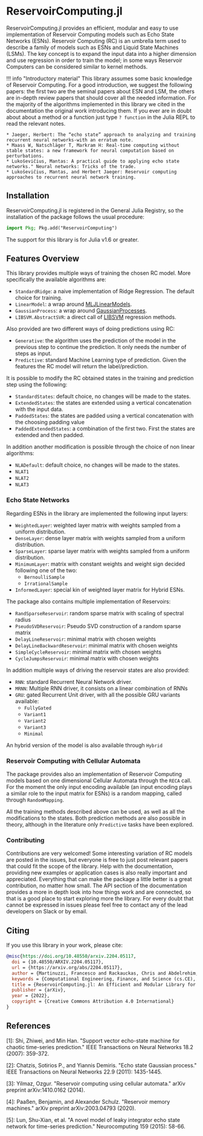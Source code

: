 # ReservoirComputing.jl

ReservoirComputing.jl provides an efficient, modular and easy to use implementation of Reservoir Computing models such as Echo State Networks (ESNs). Reservoir Computing (RC) is an umbrella term used to describe a family of models such as ESNs and Liquid State Machines (LSMs). The key concept is to expand the input data into a higher dimension and use regression in order to train the model; in some ways Reservoir Computers can be considered similar to kernel methods. 


!!! info "Introductory material"
    This library assumes some basic knowledge of Reservoir Computing. For a good introduction, we suggest the following papers: the first two are the seminal papers about ESN and LSM, the others are in-depth review papers that should cover all the needed information. For the majority of the algorithms implemented in this library we cited in the documentation the original work introducing them. If you ever are in doubt about about a method or a function just type ```? function``` in the Julia REPL to read the relevant notes.

    * Jaeger, Herbert: The “echo state” approach to analyzing and training recurrent neural networks-with an erratum note.
    * Maass W, Natschläger T, Markram H: Real-time computing without stable states: a new framework for neural computation based on perturbations.
    * Lukoševičius, Mantas: A practical guide to applying echo state networks." Neural networks: Tricks of the trade.
    * Lukoševičius, Mantas, and Herbert Jaeger: Reservoir computing approaches to recurrent neural network training.
    
## Installation
ReservoirComputing.jl is registered in the General Julia Registry, so the installation of the package follows the usual procedure:
```julia
import Pkg; Pkg.add("ReservoirComputing")
```
The support for this library is for Julia v1.6 or greater.

## Features Overview

This library provides multiple ways of training the chosen RC model. More specifically the available algorithms are:
- ```StandardRidge```: a naive implementation of Ridge Regression. The default choice for training.
- ```LinearModel```: a wrap around [MLJLinearModels](https://juliaai.github.io/MLJLinearModels.jl/stable/).
- ```GaussianProcess```: a wrap around [GaussianProcesses](http://stor-i.github.io/GaussianProcesses.jl/latest/).
- ```LIBSVM.AbstractSVR```: a direct call of [LIBSVM](https://github.com/JuliaML/LIBSVM.jl) regression methods.

Also provided are two different ways of doing predictions using RC:
- ```Generative```: the algorithm uses the prediction of the model in the previous step to continue the prediction. It only needs the number of steps as input.
- ```Predictive```: standard Machine Learning type of prediction. Given the features the RC model will return the label/prediction.

It is possible to modify the RC obtained states in the training and prediction step using the following:
- ```StandardStates```: default choice, no changes will be made to the states.
- ```ExtendedStates```: the states are extended using a vertical concatenation with the input data.
- ```PaddedStates```: the states are padded using a vertical concatenation with the choosing padding value
- ```PaddedExtendedStates```: a combination of the first two. First the states are extended and then padded.

In addition another modification is possible through the choice of non linear algorithms:
- ```NLADefault```: default choice, no changes will be made to the states.
- ```NLAT1```
- ```NLAT2```
- ```NLAT3```

### Echo State Networks
Regarding ESNs in the library are implemented the following input layers:
- ```WeightedLayer```: weighted layer matrix with weights sampled from a uniform distribution.
- ```DenseLayer```: dense layer matrix with weights sampled from a uniform distribution.
- ```SparseLayer```: sparse layer matrix with weights sampled from a uniform distribution.
- ```MinimumLayer```: matrix with constant weights and weight sign decided following one of the two:
  - ```BernoulliSample```
  - ```IrrationalSample```
- ```InformedLayer```: special kin of weighted layer matrix for Hybrid ESNs.
 
The package also contains multiple implementation of Reservoirs:
- ```RandSparseReservoir```: random sparse matrix with scaling of spectral radius
- ```PseudoSVDReservoir```: Pseudo SVD construction of a random sparse matrix
- ```DelayLineReservoir```: minimal matrix with chosen weights
- ```DelayLineBackwardReservoir```: minimal matrix with chosen weights
- ```SimpleCycleReservoir```: minimal matrix with chosen weights
- ```CycleJumpsReservoir```: minimal matrix with chosen weights
 
In addition multiple ways of driving the reservoir states are also provided:
- ```RNN```: standard Recurrent Neural Network driver.
- ```MRNN```: Multiple RNN driver, it consists on a linear combination of RNNs
- ```GRU```: gated Recurrent Unit driver, with all the possible GRU variants available:
  - ```FullyGated```
  - ```Variant1```
  - ```Variant2```
  - ```Variant3```
  - ```Minimal```

An hybrid version of the model is also available through ```Hybrid```

### Reservoir Computing with Cellular Automata
The package provides also an implementation of Reservoir Computing models based on one dimensional Cellular Automata through the ```RECA``` call. For the moment the only input encoding available (an input encoding plays a similar role to the input matrix for ESNs) is a random mapping, called through ```RandomMapping```. 

All the training methods described above can be used, as well as all the modifications to the states. Both prediction methods are also possible in theory, although in the literature only ```Predictive``` tasks have been explored.

### Contributing
Contributions are very welcomed! Some interesting variation of RC models are posted in the issues, but everyone is free to just post relevant papers that could fit the scope of the library. Help with the documentation, providing new examples or application cases is also really important and appreciated. Everything that can make the package a little better is a great contribution, no matter how small. The API section of the documentation provides a more in depth look into how things work and are connected, so that is a good place to start exploring more the library. For every doubt that cannot be expressed in issues please feel free to contact any of the lead developers on Slack or by email.

## Citing

If you use this library in your work, please cite:

```bibtex
@misc{https://doi.org/10.48550/arxiv.2204.05117,
  doi = {10.48550/ARXIV.2204.05117},
  url = {https://arxiv.org/abs/2204.05117},
  author = {Martinuzzi, Francesco and Rackauckas, Chris and Abdelrehim, Anas and Mahecha, Miguel D. and Mora, Karin},
  keywords = {Computational Engineering, Finance, and Science (cs.CE), Artificial Intelligence (cs.AI), FOS: Computer and information sciences, FOS: Computer and information sciences},
  title = {ReservoirComputing.jl: An Efficient and Modular Library for Reservoir Computing Models},
  publisher = {arXiv},
  year = {2022},
  copyright = {Creative Commons Attribution 4.0 International}
}
```

## References


[1]: Shi, Zhiwei, and Min Han. "Support vector echo-state machine for chaotic time-series prediction." IEEE Transactions on Neural Networks 18.2 (2007): 359-372.

[2]: Chatzis, Sotirios P., and Yiannis Demiris. "Echo state Gaussian process." IEEE Transactions on Neural Networks 22.9 (2011): 1435-1445.

[3]: Yilmaz, Ozgur. "Reservoir computing using cellular automata." arXiv preprint arXiv:1410.0162 (2014).

[4]: Paaßen, Benjamin, and Alexander Schulz. "Reservoir memory machines." arXiv preprint arXiv:2003.04793 (2020).

[5]: Lun, Shu-Xian, et al. "A novel model of leaky integrator echo state network for time-series prediction." Neurocomputing 159 (2015): 58-66.
